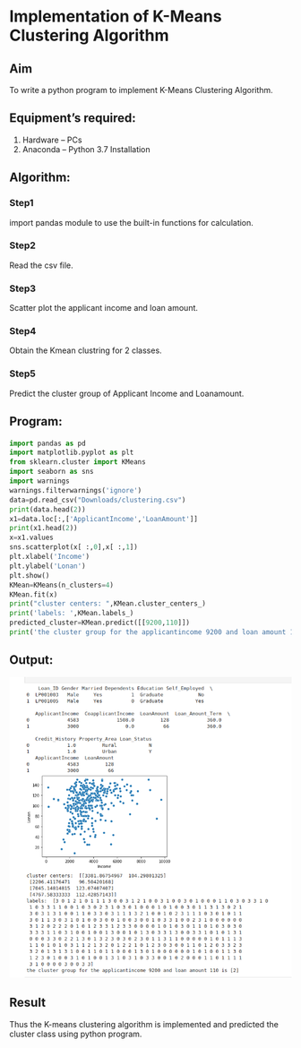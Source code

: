 # Implementation of K-Means Clustering Algorithm
## Aim
To write a python program to implement K-Means Clustering Algorithm.
## Equipment’s required:
1.	Hardware – PCs
2.	Anaconda – Python 3.7 Installation

## Algorithm:

### Step1
import pandas module to use the built-in functions for calculation.
### Step2
Read the csv file.
### Step3
Scatter plot the applicant income and loan amount.
### Step4
Obtain the Kmean clustring for 2 classes.
### Step5
Predict the cluster group of Applicant Income and Loanamount.

## Program:
```python 
import pandas as pd
import matplotlib.pyplot as plt
from sklearn.cluster import KMeans
import seaborn as sns
import warnings
warnings.filterwarnings('ignore')
data=pd.read_csv("Downloads/clustering.csv")
print(data.head(2))
x1=data.loc[:,['ApplicantIncome','LoanAmount']]
print(x1.head(2))
x=x1.values
sns.scatterplot(x[ :,0],x[ :,1])
plt.xlabel('Income')
plt.ylabel('Lonan')
plt.show()
KMean=KMeans(n_clusters=4)
KMean.fit(x)
print("cluster centers: ",KMean.cluster_centers_)
print('labels: ',KMean.labels_)
predicted_cluster=KMean.predict([[9200,110]])
print('the cluster group for the applicantincome 9200 and loan amount 110 is',predicted_cluster)

```
## Output:
![output](/kmeans.png)

## Result
Thus the K-means clustering algorithm is implemented and predicted the cluster class using python program.
